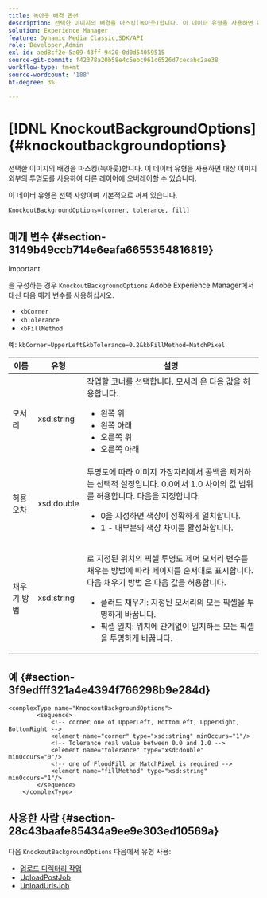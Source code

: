 ```yaml
---
title: 녹아웃 배경 옵션
description: 선택한 이미지의 배경을 마스킹(녹아웃)합니다. 이 데이터 유형을 사용하면 대상 이미지 외부의 투명도를 사용하여 다른 레이어에 오버레이할 수 있습니다. 기본적으로 꺼져 있는 선택적 매개 변수입니다.
solution: Experience Manager
feature: Dynamic Media Classic,SDK/API
role: Developer,Admin
exl-id: aed8cf2e-5a09-43ff-9420-0d0d54059515
source-git-commit: f42378a20b58e4c5ebc961c6526d7cecabc2ae38
workflow-type: tm+mt
source-wordcount: '188'
ht-degree: 3%

---
```


# [!DNL KnockoutBackgroundOptions]{#knockoutbackgroundoptions}

선택한 이미지의 배경을 마스킹(녹아웃)합니다. 이 데이터 유형을 사용하면 대상 이미지 외부의 투명도를 사용하여 다른 레이어에 오버레이할 수 있습니다.

이 데이터 유형은 선택 사항이며 기본적으로 꺼져 있습니다.

`KnockoutBackgroundOptions=[corner, tolerance, fill]`

## 매개 변수 {#section-3149b49ccb714e6eafa6655354816819}

>[!IMPORTANT]
>
>을 구성하는 경우 `KnockoutBackgroundOptions` Adobe Experience Manager에서 대신 다음 매개 변수를 사용하십시오.
>* `kbCorner`
>* `kbTolerance`
>* `kbFillMethod`
>
>예: `kbCorner=UpperLeft&kbTolerance=0.2&kbFillMethod=MatchPixel`

<table id="table_68131DE0A3C84908A43C6F7777F20973"> 
 <thead> 
  <tr> 
   <th colname="col1" class="entry"> 이름 </th> 
   <th colname="col2" class="entry"> 유형 </th> 
   <th colname="col3" class="entry"> 설명 </th> 
  </tr> 
 </thead>
 <tbody> 
  <tr> 
   <td colname="col1"> <span class="codeph"> <span class="varname"> 모서리</span> </span> </td> 
   <td colname="col2"> <span class="codeph"> xsd:string</span> </td> 
   <td colname="col3">작업할 코너를 선택합니다. <span class="codeph"> 모서리</span> 은 다음 값을 허용합니다. 
    <ul id="ul_36C2F07706764A7081010D5521BF3096">
     <li id="li_CBACE5C6AA8C48D3BEE033D3AE03AF3C"><span class="codeph"> 왼쪽 위</span></li>
     <li id="li_49AC53536B4B4D2CA3DD89E2A2B2E95D"><span class="codeph"> 왼쪽 아래</span></li>
     <li id="li_7AD372FF4A9B48F0A16964EE9CB3EE88"><span class="codeph"> 오른쪽 위</span></li>
     <li id="li_D31476DD9A8E4BDBB13A6DDA46547877"><span class="codeph"> 오른쪽 아래</span></li>
    </ul></td> 
  </tr> 
  <tr> 
   <td colname="col1"> <span class="codeph"> <span class="varname"> 허용 오차</span> </span> </td> 
   <td colname="col2"> <span class="codeph"> xsd:double</span> </td> 
   <td colname="col3">투명도에 따라 이미지 가장자리에서 공백을 제거하는 선택적 설정입니다. 0.0에서 1.0 사이의 값 범위를 허용합니다. 다음을 지정합니다. 
    <ul id="ul_FE5423B857AE43FCBA7A9AEA76C754CC">
     <li id="li_01E3BD0AB8DA4C408B47CB02B269404A">0을 지정하면 색상이 정확하게 일치합니다. </li>
     <li id="li_FCE21384265D4ECE9C0D785F1BB32C3A">1 - 대부분의 색상 차이를 활성화합니다. </li>
    </ul></td> 
  </tr> 
  <tr> 
   <td colname="col1"> <span class="codeph"> <span class="varname"> 채우기 방법</span> </span> </td> 
   <td colname="col2"> <span class="codeph"> xsd:string</span> </td> 
   <td colname="col3"> <p>로 지정된 위치의 픽셀 투명도 제어 <span class="codeph"><span class="varname"> 모서리</span></span> 변수를 채우는 방법에 따라 페이지를 순서대로 표시합니다. 다음 <span class="codeph"> 채우기 방법</span> 은 다음 값을 허용합니다. </p> 
    <ul id="ul_D95F3B613D344BB89487ED09D83F9217"> 
     <li id="li_3D7B7CA1B9094D16A98E0BA3D962E97F"> <span class="codeph"> 플러드 채우기</span>: 지정된 모서리의 모든 픽셀을 투명하게 바꿉니다. </li> 
     <li id="li_F97343C3DA7644BCBD1748AD8F9DCE2E"> <span class="codeph"> 픽셀 일치</span>: 위치에 관계없이 일치하는 모든 픽셀을 투명하게 바꿉니다. </li> 
    </ul> </td> 
  </tr> 
 </tbody> 
</table>

## 예 {#section-3f9edfff321a4e4394f766298b9e284d}

```
<complexType name="KnockoutBackgroundOptions">
        <sequence>
            <!-- corner one of UpperLeft, BottomLeft, UpperRight, BottomRight -->
            <element name="corner" type="xsd:string" minOccurs="1"/>
            <!-- Tolerance real value between 0.0 and 1.0 -->
            <element name="tolerance" type="xsd:double" minOccurs="0"/>
            <!-- one of FloodFill or MatchPixel is required -->
            <element name="fillMethod" type="xsd:string" minOccurs="1"/>
        </sequence>
    </complexType>
```

## 사용한 사람 {#section-28c43baafe85434a9ee9e303ed10569a}

다음 `KnockoutBackgroundOptions` 다음에서 유형 사용:

* [업로드 디렉터리 작업](../../types/c-data-types/r-upload-directory-job.md#reference-e707ebf53b074c49ad983d1886e0bbb6)
* [UploadPostJob](../../types/c-data-types/r-upload-post-job.md#reference-bca2339b593f4637a687c33937215ef4)
* [UploadUrlsJob](../../types/c-data-types/r-upload-urls-job.md#reference-8e9bc895268c4321b233dbeadc990398)
